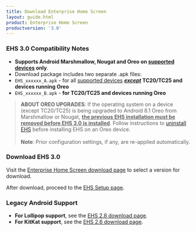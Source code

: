 ```yaml
---
title: Download Enterprise Home Screen
layout: guide.html
product: Enterprise Home Screen
productversion: '3.0'
---
```


### EHS 3.0 Compatibility Notes

* **Supports Android Marshmallow, Nougat and Oreo on [supported devices](../guide/about#supporteddevices) only**. 
* Download package includes two separate .apk files: 
 * `EHS_xxxxxx_A.apk` - for all [supported devices](../guide/about#supporteddevices) **_<u>except</u>_ TC20/TC25 and devices running Oreo**
 * `EHS_xxxxxx_B.apk` - **for TC20/TC25 and devices running Oreo**

> **ABOUT OREO UPGRADES**: If the operating system on a device (except TC20/TC25) is being upgraded to Android 8.1 Oreo from Marshmallow or Nougat, **<u>the previous EHS installation must be removed before EHS 3.0 is installed</u>**. Follow instructions to [uninstall EHS](../guide/setup#uninstallation) before installing EHS on an Oreo device. <br><br>**Note**: Prior configuration settings, if any, are re-applied automatically.

### Download EHS 3.0

Visit the [Enterprise Home Screen download page](https://www.zebra.com/us/en/support-downloads/software/utilities/enterprise-home-screen.html) to select a version for download. 

After download, proceed to the [EHS Setup page](../guide/setup). 

### Legacy Android Support

* **For Lollipop support**, see the [EHS 2.8 download page](/ehs/2-8/download). 
* **For KitKat support**, see the [EHS 2.6 download page](/ehs/2-6/download). 
